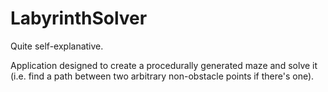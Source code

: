 # LabyrinthSolver
Quite self-explanative.

Application designed to create a procedurally generated maze and solve it (i.e. find a path between two arbitrary non-obstacle points if there's one).

